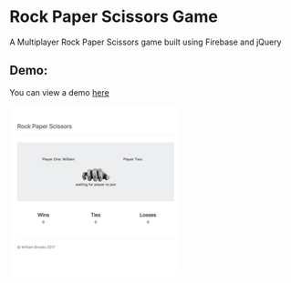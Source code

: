 # Rock Paper Scissors Game
A Multiplayer Rock Paper Scissors game built using Firebase and jQuery

## Demo:
You can view a demo [here](https://thewillwill.github.io/RPS-Firebase/) 

![Rock Paper Scissors Screenshot](RPS300.png "Rock Paper Scissors Screenshot")
